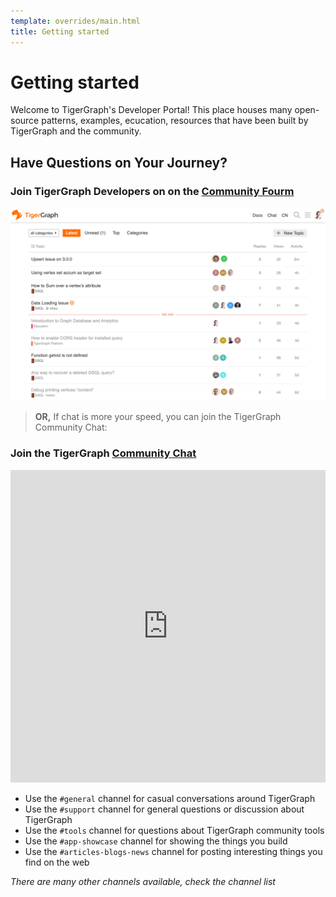 ```yaml
---
template: overrides/main.html
title: Getting started
---
```


# Getting started

Welcome to TigerGraph's Developer Portal! This place houses many 
open-source patterns, examples, ecucation, resources that have been 
built by TigerGraph and the community.

## Have Questions on Your Journey?

### Join TigerGraph Developers on on the [Community Fourm](https://community.tigergraph.com)

![community](/assets/images/tg-community.png)


> **OR,** If chat is more your speed, you can join the TigerGraph Community Chat:

### Join the TigerGraph [Community Chat](https://discord.gg/F2c9b9v)

<iframe src="https://discordapp.com/widget?id=640707678297128980&theme=dark" width="100%" height="500" allowtransparency="true" frameborder="0" sandbox="allow-popups allow-popups-to-escape-sandbox allow-same-origin allow-scripts"></iframe>

* Use the `#general` channel for casual conversations around TigerGraph
* Use the `#support` channel for general questions or discussion about TigerGraph
* Use the `#tools` channel for questions about TigerGraph community tools 
* Use the `#app-showcase` channel for showing the things you build
* Use the `#articles-blogs-news` channel for posting interesting things you find on the web

*There are many other channels available, check the channel list*

